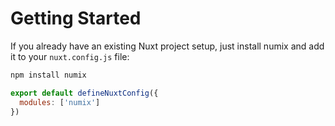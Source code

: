 # Getting Started

If you already have an existing Nuxt project setup, just install numix and add it to your `nuxt.config.js` file:

```bash
npm install numix
```

```js
export default defineNuxtConfig({
  modules: ['numix']
})
```
